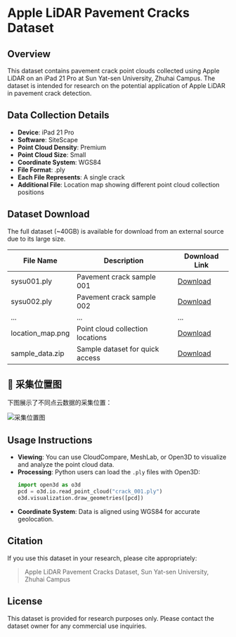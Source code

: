 # Apple LiDAR Pavement Cracks Dataset

## Overview
This dataset contains pavement crack point clouds collected using Apple LiDAR on an iPad 21 Pro at Sun Yat-sen University, Zhuhai Campus. The dataset is intended for research on the potential application of Apple LiDAR in pavement crack detection.

## Data Collection Details
- **Device**: iPad 21 Pro  
- **Software**: SiteScape  
- **Point Cloud Density**: Premium  
- **Point Cloud Size**: Small  
- **Coordinate System**: WGS84  
- **File Format**: .ply  
- **Each File Represents**: A single crack  
- **Additional File**: Location map showing different point cloud collection positions  

## Dataset Download
The full dataset (~40GB) is available for download from an external source due to its large size.

| File Name         | Description                         | Download Link |
|------------------|---------------------------------|---------------|
| sysu001.ply    | Pavement crack sample 001       | [Download](#) |
| sysu002.ply    | Pavement crack sample 002       | [Download](#) |
| ...              | ...                             | ...           |
| location_map.png | Point cloud collection locations | [Download](#) |
| sample_data.zip  | Sample dataset for quick access | [Download](#) |

## 📍 采集位置图
下图展示了不同点云数据的采集位置：

![采集位置图](location_map.jpg)


## Usage Instructions
- **Viewing**: You can use CloudCompare, MeshLab, or Open3D to visualize and analyze the point cloud data.
- **Processing**: Python users can load the `.ply` files with Open3D:
  ```python
  import open3d as o3d
  pcd = o3d.io.read_point_cloud("crack_001.ply")
  o3d.visualization.draw_geometries([pcd])
  ```
- **Coordinate System**: Data is aligned using WGS84 for accurate geolocation.

## Citation
If you use this dataset in your research, please cite appropriately:
> Apple LiDAR Pavement Cracks Dataset, Sun Yat-sen University, Zhuhai Campus

## License
This dataset is provided for research purposes only. Please contact the dataset owner for any commercial use inquiries.
